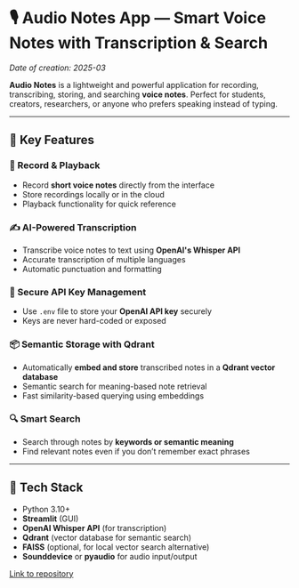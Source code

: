 # 🎙️ Audio Notes App — Smart Voice Notes with Transcription & Search

*Date of creation: 2025-03*

**Audio Notes** is a lightweight and powerful application for recording, transcribing, storing, and searching **voice notes**. Perfect for students, creators, researchers, or anyone who prefers speaking instead of typing.

---

## 🚀 Key Features

### 🎤 Record & Playback
- Record **short voice notes** directly from the interface
- Store recordings locally or in the cloud
- Playback functionality for quick reference

### ✍️ AI-Powered Transcription
- Transcribe voice notes to text using **OpenAI's Whisper API**
- Accurate transcription of multiple languages
- Automatic punctuation and formatting

### 🔐 Secure API Key Management
- Use `.env` file to store your **OpenAI API key** securely
- Keys are never hard-coded or exposed

### 📦 Semantic Storage with Qdrant
- Automatically **embed and store** transcribed notes in a **Qdrant vector database**
- Semantic search for meaning-based note retrieval
- Fast similarity-based querying using embeddings

### 🔍 Smart Search
- Search through notes by **keywords or semantic meaning**
- Find relevant notes even if you don’t remember exact phrases

---

## 🧱 Tech Stack

- Python 3.10+
- **Streamlit** (GUI)
- **OpenAI Whisper API** (for transcription)
- **Qdrant** (vector database for semantic search)
- **FAISS** (optional, for local vector search alternative)
- **Sounddevice** or **pyaudio** for audio input/output

[Link to repository](https://github.com/KrzysztofPiekarski/audio_notes)
